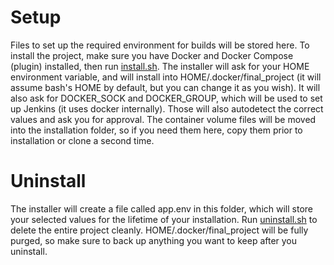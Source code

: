 # Setup

Files to set up the required environment for builds will be stored here. To install the project, make sure you have Docker and Docker Compose (plugin) installed, then run [install.sh](install.sh). The installer will ask for your HOME environment variable, and will install into HOME/.docker/final_project (it will assume bash's HOME by default, but you can change it as you wish). It will also ask for DOCKER_SOCK and DOCKER_GROUP, which will be used to set up Jenkins (it uses docker internally). Those will also autodetect the correct values and ask you for approval. The container volume files will be moved into the installation folder, so if you need them here, copy them prior to installation or clone a second time.

# Uninstall

The installer will create a file called app.env in this folder, which will store your selected values for the lifetime of your installation. Run [uninstall.sh](uninstall.sh) to delete the entire project cleanly. HOME/.docker/final_project will be fully purged, so make sure to back up anything you want to keep after you uninstall.
